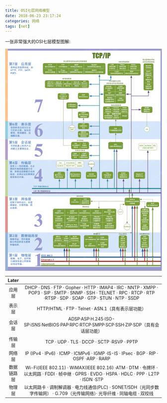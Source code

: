 ```yaml
---
title: OSI七层网络模型
date: 2018-06-23 23:17:24
categories: 网络
tags: [net]
---
```


一张非常强大的OSI七层模型图解:

<!--more-->

![OSI七层网络模型](/images/net/OSI_network_model.gif)

|   Later    |                                                                                                                                                                        |
|:----------:|:----------------------------------------------------------------------------------------------------------------------------------------------------------------------:|
|   应用层   | DHCP · DNS · FTP · Gopher · HTTP · IMAP4 · IRC · NNTP · XMPP · POP3 · SIP · SMTP · SNMP · SSH · TELNET · RPC · RTCP · RTP ·RTSP · SDP · SOAP · GTP · STUN · NTP · SSDP |
|   表示层   |                                                           HTTP/HTML · FTP · Telnet · ASN.1（具有表示层功能）                                                           |
|   会话层   |                                         ADSP·ASP·H.245·ISO-SP·iSNS·NetBIOS·PAP·RPC·RTCP·SMPP·SCP·SSH·ZIP·SDP（具有会话层功能）                                         |
|   传输层   |                                                               TCP · UDP · TLS · DCCP · SCTP ·RSVP · PPTP                                                               |
|   网络层   |                                         IP (IPv4 · IPv6) · ICMP · ICMPv6 · IGMP ·IS-IS · IPsec · BGP · RIP · OSPF ·ARP · RARP                                          |
| 数据链路层 |              Wi-Fi(IEEE 802.11) · WiMAX(IEEE 802.16) ·ATM · DTM · 令牌环 · 以太网路 · FDDI · 帧中继 · GPRS · EVDO · HSPA · HDLC · PPP · L2TP · ISDN ·STP               |
|   物理层   |                     以太网路卡 · 调制解调器 · 电力线通信(PLC) · SONET/SDH（光同步数字传输网） · G.709（光传输网络）· 光导纤维 · 同轴电缆 · 双绞线                      |

